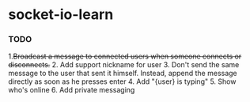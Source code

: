 # socket-io-learn
### TODO
1.~~Broadcast a message to connected users when someone connects or disconnects.~~
2. Add support nickname for user
3. Don't send the same message to the user that sent it himself. Instead, append the message directly as soon as he presses enter
4. Add "{user} is typing" 
5. Show who's online
6. Add private messaging
